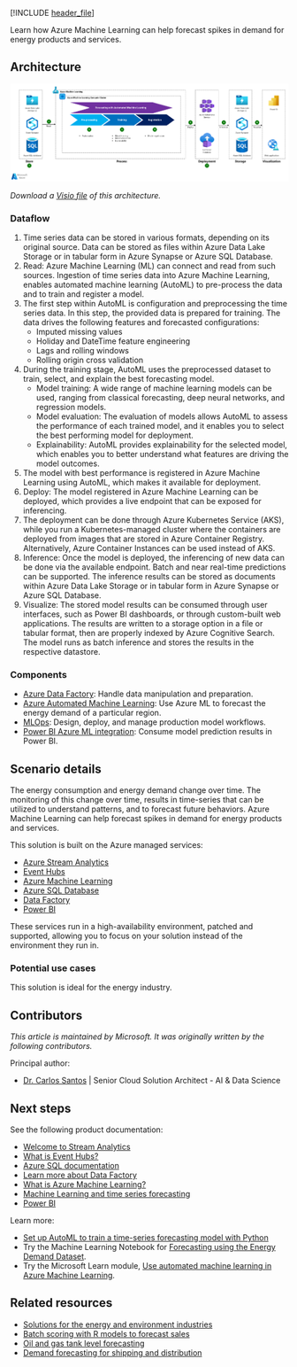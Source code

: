 [!INCLUDE [header_file](../../../includes/sol-idea-header.md)]

Learn how Azure Machine Learning can help forecast spikes in demand for energy products and services.

## Architecture

[ ![Architecture diagram: using Azure services like Machine Learning in a solution that forecasts energy and power demand.](../media/forecast-energy-power-demand.png)](../media/forecast-energy-power-demand.png#lightbox)

*Download a [Visio file](https://arch-center.azureedge.net/forecast-energy-power-demand.vsdx) of this architecture.*

### Dataflow

1. Time series data can be stored in various formats, depending on its original source. Data can be stored as files within Azure Data Lake Storage or in tabular form in Azure Synapse or Azure SQL Database.
1. Read: Azure Machine Learning (ML) can connect and read from such sources. Ingestion of time series data into Azure Machine Learning, enables automated machine learning (AutoML) to pre-process the data and to train and register a model.
1. The first step within AutoML is configuration and preprocessing the time series data. In this step, the provided data is prepared for training. The data drives the following features and forecasted configurations:
    - Imputed missing values
    - Holiday and DateTime feature engineering
    - Lags and rolling windows
    - Rolling origin cross validation
1. During the training stage, AutoML uses the preprocessed dataset to train, select, and explain the best forecasting model.
    - Model training: A wide range of machine learning models can be used, ranging from classical forecasting, deep neural networks, and regression models.
    - Model evaluation: The evaluation of models allows AutoML to assess the performance of each trained model, and it enables you to select the best performing model for deployment.
    - Explainability: AutoML provides explainability for the selected model, which enables you to better understand what features are driving the model outcomes.
1. The model with best performance is registered in Azure Machine Learning using AutoML, which makes it available for deployment.  
1. Deploy: The model registered in Azure Machine Learning can be deployed, which provides a live endpoint that can be exposed for inferencing.
1. The deployment can be done through Azure Kubernetes Service (AKS), while you run a Kubernetes-managed cluster where the containers are deployed from images that are stored in Azure Container Registry. Alternatively, Azure Container Instances can be used instead of AKS.
1. Inference: Once the model is deployed, the inferencing of new data can be done via the available endpoint. Batch and near real-time predictions can be supported. The inference results can be stored as documents within Azure Data Lake Storage or in tabular form in Azure Synapse or Azure SQL Database.
1. Visualize: The stored model results can be consumed through user interfaces, such as Power BI dashboards, or through custom-built web applications. The results are written to a storage option in a file or tabular format, then are properly indexed by Azure Cognitive Search. The model runs as batch inference and stores the results in the respective datastore.

### Components

* [Azure Data Factory](https://azure.microsoft.com/services/data-factory): Handle data manipulation and preparation.
* [Azure Automated Machine Learning](https://azure.microsoft.com/services/machine-learning/automatedml): Use Azure ML to forecast the energy demand of a particular region.
* [MLOps](https://azure.microsoft.com/services/machine-learning/mlops): Design, deploy, and manage production model workflows.
* [Power BI Azure ML integration](/power-bi/connect-data/service-aml-integrate): Consume model prediction results in Power BI.

## Scenario details

The energy consumption and energy demand change over time. The monitoring of this change over time, results in time-series that can be utilized to understand patterns, and to forecast future behaviors. Azure Machine Learning can help forecast spikes in demand for energy products and services.

This solution is built on the Azure managed services:

- [Azure Stream Analytics](https://azure.microsoft.com/services/stream-analytics)
- [Event Hubs](https://azure.microsoft.com/services/event-hubs)
- [Azure Machine Learning](https://azure.microsoft.com/services/machine-learning)
- [Azure SQL Database](https://azure.microsoft.com/services/sql-database)
- [Data Factory](https://azure.microsoft.com/services/data-factory)
- [Power BI](https://powerbi.microsoft.com)

These services run in a high-availability environment, patched and supported, allowing you to focus on your solution instead of the environment they run in.

### Potential use cases

This solution is ideal for the energy industry.

## Contributors

*This article is maintained by Microsoft. It was originally written by the following contributors.*

Principal author:

 * [Dr. Carlos Santos](https://www.linkedin.com/in/carlosafsantos) | Senior Cloud Solution Architect - AI & Data Science

## Next steps

See the following product documentation:

* [Welcome to Stream Analytics](/azure/stream-analytics/stream-analytics-introduction)
* [What is Event Hubs?](/azure/event-hubs/event-hubs-what-is-event-hubs)
* [Azure SQL documentation](/azure/sql-database)
* [Learn more about Data Factory](/azure/data-factory/data-factory-introduction)
* [What is Azure Machine Learning?](/azure/machine-learning/overview-what-is-azure-ml)
* [Machine Learning and time series forecasting](/azure/machine-learning/concept-automated-ml#time-series-forecasting)
* [Power BI](https://powerbi.microsoft.com/documentation/powerbi-landing-page)

Learn more:

* [Set up AutoML to train a time-series forecasting model with Python](/azure/machine-learning/how-to-auto-train-forecast)
* Try the Machine Learning Notebook for [Forecasting using the Energy Demand Dataset](https://github.com/Azure/MachineLearningNotebooks/blob/master/how-to-use-azureml/automated-machine-learning/forecasting-energy-demand/auto-ml-forecasting-energy-demand.ipynb).
* Try the Microsoft Learn module, [Use automated machine learning in Azure Machine Learning](/training/modules/use-automated-machine-learning).

## Related resources

* [Solutions for the energy and environment industries](/azure/architecture/industries/energy-environment)
* [Batch scoring with R models to forecast sales](/azure/architecture/ai-ml/architecture/batch-scoring-r-models)
* [Oil and gas tank level forecasting](/azure/architecture/solution-ideas/articles/oil-and-gas-tank-level-forecasting)
* [Demand forecasting for shipping and distribution](/azure/architecture/solution-ideas/articles/demand-forecasting-for-shipping-and-distribution)
